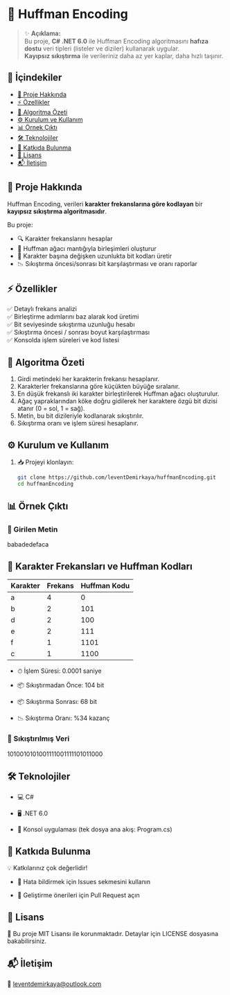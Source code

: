 # 🌳 Huffman Encoding  

> ✨ **Açıklama:**  
> Bu proje, **C# .NET 6.0** ile Huffman Encoding algoritmasını **hafıza dostu** veri tipleri (listeler ve diziler) kullanarak uygular.  
> **Kayıpsız sıkıştırma** ile verileriniz daha az yer kaplar, daha hızlı taşınır.  

## 📑 İçindekiler  
- [📜 Proje Hakkında](#proje-hakkinda)  
- [⚡ Özellikler](#ozellikler)
- [🧩 Algoritma Özeti](#algoritma-özeti)  
- [⚙️ Kurulum ve Kullanım](#kurulum-ve-kullanim)  
- [📊 Örnek Çıktı](#ornek-cikti)  
- [🛠 Teknolojiler](#teknolojiler)  
- [🤝 Katkıda Bulunma](#katkida-bulunma)  
- [📄 Lisans](#lisans)  
- [📬 İletişim](#iletisim)

<a id="proje-hakkinda"></a>
## 📜 Proje Hakkında  
Huffman Encoding, verileri **karakter frekanslarına göre kodlayan** bir **kayıpsız sıkıştırma algoritmasıdır**.  

Bu proje:  
- 🔍 Karakter frekanslarını hesaplar  
- 🌲 Huffman ağacı mantığıyla birleşimleri oluşturur  
- 🔢 Karakter başına değişken uzunlukta bit kodları üretir  
- 📉 Sıkıştırma öncesi/sonrası bit karşılaştırması ve oranı raporlar  

<a id="ozellikler"></a>
## ⚡ Özellikler  
✅ Detaylı frekans analizi  
✅ Birleştirme adımlarını baz alarak kod üretimi  
✅ Bit seviyesinde sıkıştırma uzunluğu hesabı  
✅ Sıkıştırma öncesi / sonrası boyut karşılaştırması  
✅ Konsolda işlem süreleri ve kod listesi

<a id="algoritma-özeti"></a>
## 🧩 Algoritma Özeti
1. Girdi metindeki her karakterin frekansı hesaplanır.  
2. Karakterler frekanslarına göre küçükten büyüğe sıralanır.  
3. En düşük frekanslı iki karakter birleştirilerek Huffman ağacı oluşturulur.  
4. Ağaç yapraklarından köke doğru gidilerek her karaktere özgü bit dizisi atanır (0 = sol, 1 = sağ).  
5. Metin, bu bit dizileriyle kodlanarak sıkıştırılır.  
6. Sıkıştırma oranı ve işlem süresi hesaplanır.

<a id="kurulum-ve-kullanim"></a>
## ⚙️ Kurulum ve Kullanım  
1. 📥 Projeyi klonlayın:  
   ```bash
   git clone https://github.com/leventDemirkaya/huffmanEncoding.git
   cd huffmanEncoding

<a id="ornek-cikti"></a>

## 📊 Örnek Çıktı

### 📜 Girilen Metin
babadedefaca

## 🔢 Karakter Frekansları ve Huffman Kodları

| Karakter | Frekans | Huffman Kodu |
|----------|---------|--------------|
| a        | 4       | 0            |
| b        | 2       | 101          |
| d        | 2       | 100          |
| e        | 2       | 111          |
| f        | 1       | 1101         |
| c        | 1       | 1100         |

- ⏱ İşlem Süresi: 0.0001 saniye

- 📦 Sıkıştırmadan Önce: 104 bit

- 📦 Sıkıştırma Sonrası: 68 bit

- 📉 Sıkıştırma Oranı: %34 kazanç

### 📝 Sıkıştırılmış Veri
1010010101001111001111101011000

<a id="teknolojiler"></a>

## 🛠 Teknolojiler
- 💻 C#

- 🖥 .NET 6.0

- 📂 Konsol uygulaması (tek dosya ana akış: Program.cs)

<a id="katkida-bulunma"></a>

## 🤝 Katkıda Bulunma
💡 Katkılarınız çok değerlidir!

- 🐛 Hata bildirmek için Issues sekmesini kullanın

- 🚀 Geliştirme önerileri için Pull Request açın

<a id="lisans"></a>

## 📄 Lisans
📝 Bu proje MIT Lisansı ile korunmaktadır. Detaylar için LICENSE dosyasına bakabilirsiniz.

<a id="iletisim"></a>

## 📬 İletişim
📧 leventdemirkaya@outlook.com
